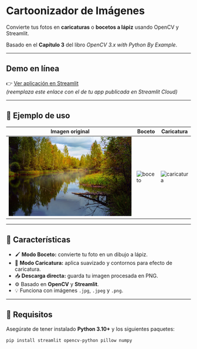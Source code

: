 # Cartoonizador de Imágenes

Convierte tus fotos en **caricaturas** o **bocetos a lápiz** usando OpenCV y Streamlit.

Basado en el **Capítulo 3** del libro *OpenCV 3.x with Python By Example*.

---

## Demo en línea
👉 [Ver aplicación en Streamlit](https://photofilter-ifykbedeqtcyhbqfwe5mop.streamlit.app)  
*(reemplaza este enlace con el de tu app publicada en Streamlit Cloud)*

---

## 📸 Ejemplo de uso

| Imagen original | Boceto | Caricatura |
|------------------|---------|-------------|
| ![original](imagenes/paisaje.jpg) | ![boceto](imagenes/boceto.jpg) | ![caricatura](imagenes/carat.jpg) |

---

## 🧩 Características

- 🖌️ **Modo Boceto:** convierte tu foto en un dibujo a lápiz.  
- 🎨 **Modo Caricatura:** aplica suavizado y contornos para efecto de caricatura.  
- 📥 **Descarga directa:** guarda tu imagen procesada en PNG.  
- ⚙️ Basado en **OpenCV** y **Streamlit**.  
- 💡 Funciona con imágenes `.jpg`, `.jpeg` y `.png`.

---

## 🧰 Requisitos

Asegúrate de tener instalado **Python 3.10+** y los siguientes paquetes:

```bash
pip install streamlit opencv-python pillow numpy
